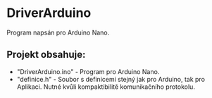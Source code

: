 # DriverArduino

Program napsán pro Arduino Nano.

## Projekt obsahuje:

* "DriverArduino.ino" - Program pro Arduino Nano.
* "definice.h" - Soubor s definicemi stejný jak pro Arduino, tak pro Aplikaci. Nutné kvůli kompaktibilitě komunikačního protokolu.